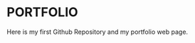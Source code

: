 # PORTFOLIO
Here is my first Github Repository and my portfolio web page.
<!-- [WWProjectStudio](http://www.wwproject.eu) -->
